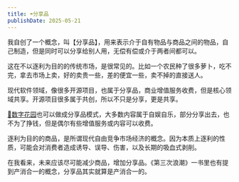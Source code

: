 ```yaml
---
title: ☂️分享品
publishDate: 2025-05-21
---
```


我自创了一个概念，叫【分享品】，用来表示介于自有物品与商品之间的物品，自己制造，但是同时可以分享给别人用，无偿有偿或介于两者间都可以。

这在不以逐利为目的的传统市场，是很常见的。比如一个农民种了很多萝卜，吃不完，拿去市场上卖，好的卖贵一些，差的便宜一些，卖不掉的直接送人。

现代软件领域，像很多开源项目，也属于分享品，商业增值服务收费，但是核心领域共享。开源项目很多属于共创，所以不只是分享，更是共享。

[🌸数字花园](/1-lib/3-digital-garden)也可以做成分享品模式，大多数内容属于自娱自乐，部分分享出去，也不为了挣钱，但是偶尔有些增值服务或内容可以收费。

逐利为目的的商品，是所谓现代自由竞争市场经济的概念。因为本质上逐利的性质，可能会对消费者造成诱导、误导、伤害，以及长期的吸血式剥削。

在我看来，未来应该尽可能减少商品，增加分享品。《第三次浪潮》一书里也有提到产消合一的概念，分享品其实就算是产消合一的。
